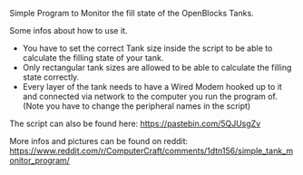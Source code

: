 Simple Program to Monitor the fill state of the OpenBlocks Tanks.


Some infos about how to use it.
- You have to set the correct Tank size inside the script to be able to calculate the filling state of your tank.
- Only rectangular tank sizes are allowed to be able to calculate the filling state correctly.
- Every layer of the tank needs to have a Wired Modem hooked up to it and connected via network to the computer you run the program of. (Note you have to change the peripheral names in the script)



The script can also be found here: https://pastebin.com/5QJUsgZv


More infos and pictures can be found on reddit: https://www.reddit.com/r/ComputerCraft/comments/1dtn156/simple_tank_monitor_program/